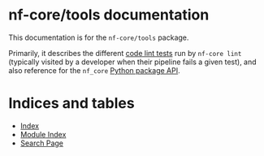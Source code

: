 # nf-core/tools documentation

This documentation is for the `nf-core/tools` package.

Primarily, it describes the different [code lint tests](lint_tests/index.html)
run by `nf-core lint` (typically visited by a developer when their pipeline fails a given
test), and also reference for the `nf_core` [Python package API](api/index.html).

# Indices and tables

- [Index](genindex.md)
- [Module Index](py-modindex.md)
- [Search Page](search.md)
